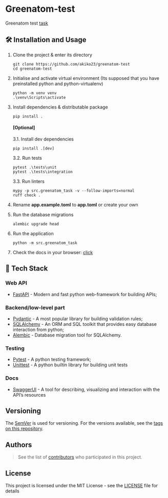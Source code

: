 # Greenatom-test

Greenatom test [task](https://orange-heidi-97.tiiny.site/)


## 🛠 Installation and Usage

1. Clone the project & enter its directory
   ```
   git clone https://github.com/akiko23/greenatom-test
   cd greenatom-test
   ```

2. Initialise and activate virtual environment (Its supposed that you have preinstalled python and python-virtualenv)
    ```
    python -m venv venv
    .\venv\Scripts\activate
    ```

3. Install dependencies & distributable package
   ```
   pip install .
   ```

   #### [Optional]
   3.1. Install dev dependencies
   ```
   pip install .[dev]
   ```

   3.2. Run tests
   ```
   pytest .\tests\unit
   pytest .\tests\integration 
   ```

   3.3. Run linters
   ```
   mypy -p src.greenatom_task -v --follow-imports=normal
   ruff check .
   ```

4. Rename **app.example.toml** to **app.toml** or create your own

5. Run the database migrations
   ```
   alembic upgrade head
   ```

6. Run the application
   ```
   python -m src.greenatom_task
   ```

7. Check the docs in your browser: <a href="http://localhost:8000/docs">click</a>

## 🧰 Tech Stack

### Web API

- [FastAPI](https://fastapi.tiangolo.com/) - Modern and fast python web-framework for building APIs;

### Backend/low-level part

- [Pydantic](https://docs.pydantic.dev/latest/) - A most popular library for building validation rules;
- [SQLAlchemy](https://www.sqlalchemy.org/) - An ORM and SQL toolkit that provides easy database interaction from
  python;
- [Alembic](https://alembic.sqlalchemy.org/en/latest/) - Database migration tool for SQLAlchemy.

### Testing

- [Pytest](https://docs.pytest.org) - A python testing framework;
- [Unittest](https://docs.python.org/3/library/unittest.html) - A python builtin library for building unit tests

### Docs

- [SwaggerUI](https://github.com/swagger-api/swagger-ui) - A tool for describing, visualizing and interaction with the
  API’s resources

## Versioning

The [SemVer](http://semver.org/) is used for versioning. For the versions available, see
the [tags on this repository](https://github.com/akiko23/greenatom-test/tags).

## Authors

> See the list of [contributors](https://github.com/akiko23/greenatom-test/graphs/contributors) who participated in this
> project.

## License

This project is licensed under the MIT License - see the [LICENSE](./LICENSE) file for details

